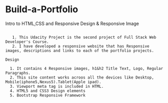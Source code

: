 # Build-a-Portfolio
 
 Intro to HTML,CSS and Responsive Design & Responsive Image
 ~~~~~~~~~~~~~~~~~~~~~~~~~~~~~~~~~~~~~~~~~~~~~~~~~~~~~~~~~~
 
    1. This Udacity Project is the second project of Full Stack Web Developer's Course.
    2. I have developed a responsive website that has Responsive images, descriptions and links to each of the portfolio projects.
     
 Design
     
   1. It contains 4 Responsive images, h1&h2 Title Text, Logo, Regular Paragraphs.
   2. This site content works acroos all the devices like Desktop, Mobile(iphone5,Nexus5).Tablet(Apple ipad).   
   3. Viewport meta tag is included in HTML.
   4. HTML5 and CSS3 Design elements
   5. Bootstrap Responsive Framework    
